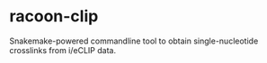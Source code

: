 # racoon-clip

Snakemake-powered commandline tool to obtain single-nucleotide crosslinks from i/eCLIP data.
